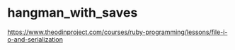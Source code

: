 # hangman_with_saves
https://www.theodinproject.com/courses/ruby-programming/lessons/file-i-o-and-serialization
